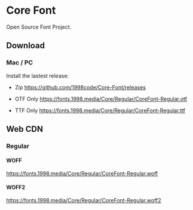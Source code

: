 # Core Font
Open Source Font Project.

## Download

### Mac / PC
Install the lastest release: 
- Zip
https://github.com/1998code/Core-Font/releases

- OTF Only
https://fonts.1998.media/Core/Regular/CoreFont-Regular.otf

- TTF Only
https://fonts.1998.media/Core/Regular/CoreFont-Regular.ttf

## Web CDN
### Regular
#### WOFF
https://fonts.1998.media/Core/Regular/CoreFont-Regular.woff
#### WOFF2
https://fonts.1998.media/Core/Regular/CoreFont-Regular.woff2
